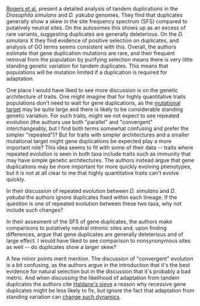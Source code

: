 [Rogers et al.](http://arxiv.org/abs/1405.0518) present a detailed analysis of tandem duplications in the *Drosophila simulans* and *D. yakuba* genomes.  They find that duplicates generally show a skew in the site frequency spectrum (SFS) compared to putatively neutral sites. On the autosomes this shows up as an excess of rare variants, suggesting duplicates are generally deleterious.  On the *D. simulans* X they find evidence of positive selection on duplicates, and analysis of GO terms seems consistent with this.  Overall, the authors estimate that gene duplication mutations are rare, and their frequent removal from the population by purifying selection means there is very little standing genetic variation for tandem duplicates.  This means that populations will be mutation limited if a duplication is required for adaptation.

One place I would have liked to see more discussion is on the genetic architecture of traits.  One might imagine that for highly quantitative traits populations don't need to wait for gene duplications, as the [mutational target](http://www.genetics.org/content/186/2/647.abstract) may be quite large and there is likely to be considerable standing genetic variation.  For such traits, might we not expect to see repeated evolution (the authors use both "parallel" and "convergent" interchangeably, but I find both terms somewhat confusing and prefer the simpler "repeated")? But for traits with simpler architectures and a smaller mutational target might gene duplications be expected play a more important role? This idea seems to fit with some of their data -- traits where repeated evolution is seen in both taxa include traits such as immunity that may have simple genetic architectures. The authors instead argue that gene duplications may be more important for more quickly evolving phenotypes, but it is not at all clear to me that highly quantitative traits can't evolve quickly.

In their discussion of repeated evolution between *D. simulans* and *D. yakuba* the authors ignore duplicates fixed within each lineage. If the question is one of repeated evolution between these two taxa, why not include such changes? 

In their assesment of the SFS of gene duplicates, the authors make comparisons to putatively neutral intronic sites and, upon finding differences, argue that gene duplicates are generally deleterious and of large effect.  I would have liked to see comparison to nonsynonymous sites as well -- do duplicates show a larger skew?

A few minor points merit mention.  The discussion of "convergent" evolution is a bit confusing, as the authors argue in the introduction that it's the best evidence for natural selection but in the discussion that it's probably a bad metric. And when discussing the likelihood of adaptation from tandem duplicates the authors cite [Haldane's sieve](http://journals.cambridge.org/action/displayAbstract?fromPage=online&aid=2024552) a reason why recessive gene duplicates might be less likely to fix, but ignore the fact that adaptation from standing variation can [change such dynamics](http://www.genetics.org/content/157/2/875.long). 

